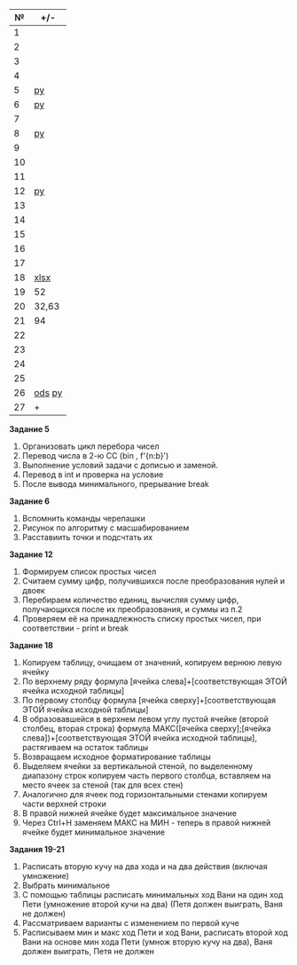 | № | +/- |
| - | - |
| 1 |  |
| 2 |  |
| 3 |  |
| 4 |  |
| 5 | [py](https://github.com/yeryerix/inf/blob/main/2%D0%BF%D0%BE%D0%BB%D1%83%D0%B3%D0%BE%D0%B4%D0%B8%D0%B5/num%205.py)|
| 6 | [py](https://github.com/yeryerix/inf/blob/main/2%D0%BF%D0%BE%D0%BB%D1%83%D0%B3%D0%BE%D0%B4%D0%B8%D0%B5/num%206.py)|
| 7 |  |
| 8 | [py](https://github.com/yeryerix/inf/blob/main/2%D0%BF%D0%BE%D0%BB%D1%83%D0%B3%D0%BE%D0%B4%D0%B8%D0%B5/num%208.py)|
| 9 |  |
| 10 |  |
| 11 |  |
| 12 | [py](https://github.com/yeryerix/inf/blob/main/2%D0%BF%D0%BE%D0%BB%D1%83%D0%B3%D0%BE%D0%B4%D0%B8%D0%B5/num%2012.py)|
| 13 |  |
| 14 |  |
| 15 |  |
| 16 |  |
| 17 |  |
| 18 | [xlsx](https://github.com/yeryerix/inf/blob/main/2%D0%BF%D0%BE%D0%BB%D1%83%D0%B3%D0%BE%D0%B4%D0%B8%D0%B5/18.xlsx)|
| 19 | 52 |
| 20 | 32,63|
| 21 | 94 |
| 22 |  |
| 23 |  |
| 24 |  |
| 25 |  |
| 26 | [ods](https://github.com/yeryerix/inf/blob/main/2%D0%BF%D0%BE%D0%BB%D1%83%D0%B3%D0%BE%D0%B4%D0%B8%D0%B5/26.ods) [py](https://github.com/yeryerix/inf/blob/main/2%D0%BF%D0%BE%D0%BB%D1%83%D0%B3%D0%BE%D0%B4%D0%B8%D0%B5/26.py)|
| 27 | +|


__Задание 5__

1. Организовать цикл перебора чисел
2. Перевод числа в 2-ю СС (bin , f'{n:b}')
3. Выполнение условий задачи с дописью и заменой.
4. Перевод в int и проверка на условие
5. После вывода минимального, прерывание break

__Задание 6__

1. Вспомнить команды черепашки
2. Рисунок по алгоритму с масшабированием
3. Расставиить точки и подсчтать их
 
__Задание 12__

1. Формируем список простых чисел
2. Считаем сумму цифр, получившихся после преобразования нулей и двоек
3. Перебираем количество единиц, вычисляя сумму цифр, получающихся после их преобразования, и суммы из п.2
4. Проверяем её на принадлежность списку простых чисел, при соответствии - print и break
  
__Задание 18__

1. Копируем таблицу, очищаем от значений, копируем вернюю левую ячейку
2. По верхнему ряду формула [ячейка слева]+[соответствующая ЭТОЙ ячейка исходной таблицы]
3. По первому столбцу формула [ячейка сверху]+[соответствующая ЭТОЙ ячейка исходной таблицы]
4. В образовавшейся в верхнем левом углу пустой ячейке (второй столбец, вторая строка) формула МАКС([ячейка сверху];[ячейка слева])+[соответствующая ЭТОЙ ячейка исходной таблицы], растягиваем на остаток таблицы
5. Возвращаем исходное форматирование таблицы
6. Выделяем ячейки за вертикальной стеной, по выделенному диапазону строк копируем часть первого столбца, вставляем на место ячеек за стеной (так для всех стен)
7. Аналогично для ячеек под горизонтальными стенами копируем части верхней строки
8. В правой нижней ячейке будет максимальное значение
9. Через Ctrl+H заменяем МАКС на МИН - теперь в правой нижней ячейке будет минимальное значение
 
__Задания 19-21__ 
1. Расписать вторую кучу на два хода и на два действия (включая умножение)
2. Выбрать минимальное
3. С помощью таблицы расписать минимальных ход Вани на один ход Пети (умножение второй кучи на два) (Петя должен выиграть, Ваня не должен)
4. Рассматриваем варианты с изменением по первой куче
5. Расписываем мин и макс ход Пети и ход Вани, расписать второй ход Вани на основе мин хода Пети (умнож вторую кучу на два), Ваня должен выиграть, Петя не должен
